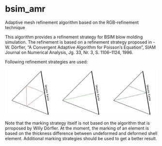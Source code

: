 # bsim_amr
Adaptive mesh refinement algorithm based on the RGB-refinement technique

This algorithm provides a refinement strategy for BSIM blow molding simulation. The refinement is based on a refinement strategy proposed in 
-W. Dörfler, “A Convergent Adaptive Algorithm for Poisson’s Equation”, SIAM
Journal on Numerical Analysis, Jg. 33, Nr. 3, S. 1106–1124, 1996.


Following refinement strategies are used:

![Alt text](img/ref_strategy.jpg?raw=true "Refinement strategy")

Note that the marking strategy itself is not based on the algorithm that is prroposed by Willy Dörfler. At the moment, the marking of an element
is based on the thickness difference between undeformed and deformed shell element. Additional marking strategies should be used to get a better result.